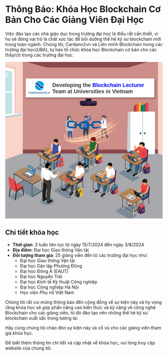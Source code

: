 Thông Báo: Khóa Học Blockchain Cơ Bản Cho Các Giảng Viên Đại Học
========================================

Việc đào tạo các nhà giáo dục trong trường đại học là điều rất cần thiết, vì họ sẽ đóng vai trò là chất xúc tác để bồi dưỡng thế hệ kỹ sư blockchain mới trong toàn ngành. Chúng tôi, Cardano2vn và Liên minh Blockchain trong các trường đại học(UBA), tự hào tổ chức khóa học Blockchain cơ bản cho các thầy/cô trong các trường đại học.

![](img/Blockchain_Lecturer.png)

## Chi tiết khóa học

- **Thời gian**: 3 tuần liên tục từ ngày 15/7/2024 đến ngày 3/8/2024
- **Địa điểm**: Đại học Giao thông Vận tải
- **Đối tượng tham gia**: 25 giảng viên đến từ các trường đại học như:
  - Đại học Giao thông Vận tải
  - Đại học Dân lập Phương Đông
  - Đại học Đông Á (EAUT)
  - Đại học Nguyễn Trãi
  - Đại học Kinh tế Kỹ thuật Công nghiệp
  - Đại học Công nghiệp Hà Nội
  - Học viện Phụ nữ Việt Nam

Chúng tôi rất vui mừng thông báo đến cộng đồng về sự kiện này và hy vọng rằng khóa học sẽ góp phần nâng cao kiến thức và kỹ năng về công nghệ Blockchain cho các giảng viên, từ đó đào tạo nên những thế hệ kỹ sư blockchain xuất sắc trong tương lai.

Hãy cùng chúng tôi chào đón sự kiện này và cổ vũ cho các giảng viên tham gia khóa học. 

Để biết thêm thông tin chi tiết và cập nhật về khóa học, vui lòng truy cập website của chúng tôi.

